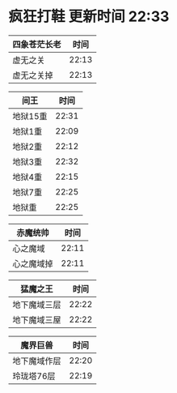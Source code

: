# 疯狂打鞋 更新时间 22:33

| 四象苍茫长老   | 时间    |
|--------|-------|
| 虚无之关 | 22:13 |
| 虚无之关掉 | 22:13 |

| 间王   | 时间    |
|--------|-------|
| 地狱15重 | 22:31 |
| 地狱1重 | 22:09 |
| 地狱2重 | 22:12 |
| 地狱3重 | 22:32 |
| 地狱4重 | 22:15 |
| 地狱7重 | 22:25 |
| 地狱重 | 22:25 |

| 赤魔统帅   | 时间    |
|--------|-------|
| 心之魔域 | 22:11 |
| 心之魔域掉 | 22:11 |

| 猛魔之王   | 时间    |
|--------|-------|
| 地下魔域三层 | 22:22 |
| 地下魔域三屋 | 22:22 |

| 魔界巨兽   | 时间    |
|--------|-------|
| 地下魔域作层 | 22:20 |
| 玲珑塔76层 | 22:19 |